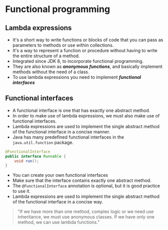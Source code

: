# Functional programming

## Lambda expressions

- It's a short way to write functions or blocks of code that you can pass as parameters to methods or use within collections. 
- It's a way to represent a function or procedure without having to write the entire structure of a method. 
- Integrated since JDK 8, to incorporate functional programming.
- They are also known as ***anonymous functions***, and basically implement methods without the need of a class.
- To use lambda expressions you need to implement ***functional interfaces***

## Functional interfaces

- A functional interface is one that has exactly one abstract method. 
- In order to make use of lambda expressions, we must also make use of functional interfaces. 
- Lambda expressions are used to implement the single abstract method of the functional interface in a concise manner. 
- Java has many predefined functional interfaces in the `java.util.function` package.

```java
@FunctionalInterface
public interface Runnable {
    void run();
}
```

- You can create your own functional interfaces
- Make sure that the interface contains exactly one abstract method. 
- The `@FunctionalInterface` annotation is optional, but it is good practice to use it.
- Lambda expressions are used to implement the single abstract method of the functional interface in a concise way.

> "If we have more than one method, complex logic or we need use inheritance, we must use anonymous classes. If we have only one method, we can use lambda functions."
